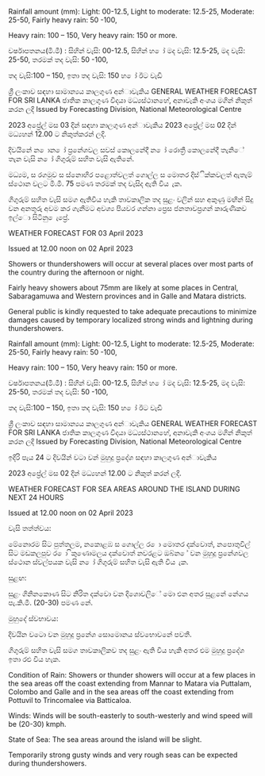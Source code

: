Rainfall amount (mm): Light: 00-12.5, Light to moderate: 12.5-25, Moderate: 25-50, Fairly heavy rain: 50 -100,

Heavy rain: 100 – 150, Very heavy rain: 150 or more.

වර්ෂාපතනය(මි.මී) : සිහින් වැසි: 00-12.5, සිහින් හ ෝ මද වැසි: 12.5-25, මද වැසි: 25-50, තරමක් තද වැසි: 50 -100,

තද වැසි:100 – 150, ඉතා තද වැසි: 150 හ ෝ ඊට වැඩි

ශ්‍රී ලංකාව සඳහා සාමාන්‍යය කාලගුණ අන්‍ාවැකිය GENERAL WEATHER FORECAST FOR SRI LANKA ජාතික කාලගුණ විදයා මධ්‍යස්ථානහේ, අනාවැකි අංශය මගින් නිකුත් කරන ලදි Issued by Forecasting Division, National Meteorological Centre

2023 අප්‍රේල් මස 03 දින්‍ සඳහා කාලගුණ අන්‍ාවැකිය 2023 අප්‍රේල් මස 02 දින්‍ මධ්‍යහන්‍ 12.00 ට නිකුත්කරන්‍ ලදි.

දිවයිනේ න ොන ෝ ප්‍රනේශවල සවස් කොලනේදී න ෝ රොත්‍රී කොලනේදී තැනිේ තැන වැසි න ෝ ගිගුරුම් සහිත වැසි ඇතිනේ.

මධ්‍යම, ස රගමුව ස ස්නොහිර පළොත්වලත් ගොල්ල ස මොතර දිස්ික්කවලත් ඇතැම් ස්ථොන වලට මි.මී. 75 පමණ තරමක් තද වැසිද ඇති විය ැක.

ගිගුරුම් සහිත වැසි සමග ඇතිවිය හැකි තාවකාලික තද සුළං වලින් සහ අකුණු මඟින් සිදු වන අනතුරු අවම කර ගැනීමට අවශ්‍ය පියවර ගන්නා ප්‍රෙස ජනතාවප්‍රගන් කාරුණිකව ඉල්ො සිටිනු ෙැප්‍රේ.

WEATHER FORECAST FOR 03 April 2023

Issued at 12.00 noon on 02 April 2023

Showers or thundershowers will occur at several places over most parts of the country during the afternoon or night.

Fairly heavy showers about 75mm are likely at some places in Central, Sabaragamuwa and Western provinces and in Galle and Matara districts.

General public is kindly requested to take adequate precautions to minimize damages caused by temporary localized strong winds and lightning during thundershowers.

Rainfall amount (mm): Light: 00-12.5, Light to moderate: 12.5-25, Moderate: 25-50, Fairly heavy rain: 50 -100,

Heavy rain: 100 – 150, Very heavy rain: 150 or more.

වර්ෂාපතනය(මි.මී) : සිහින් වැසි: 00-12.5, සිහින් හ ෝ මද වැසි: 12.5-25, මද වැසි: 25-50, තරමක් තද වැසි: 50 -100,

තද වැසි:100 – 150, ඉතා තද වැසි: 150 හ ෝ ඊට වැඩි

ශ්‍රී ලංකාව සඳහා සාමාන්‍යය කාලගුණ අන්‍ාවැකිය GENERAL WEATHER FORECAST FOR SRI LANKA ජාතික කාලගුණ විදයා මධ්‍යස්ථානහේ, අනාවැකි අංශය මගින් නිකුත් කරන ලදි Issued by Forecasting Division, National Meteorological Centre

ඉදිරි පැය 24 ට දිවයින්‍ වටා වන්‍ මුහුදු ප්‍රදේශ සඳහා කාලගුණ අන්‍ාවැකිය

2023 අප්‍රේල් මස 02 දින්‍ මධ්‍යහන්‍ 12.00 ට නිකුත් කරන්‍ ලදි.

WEATHER FORECAST FOR SEA AREAS AROUND THE ISLAND DURING NEXT 24 HOURS

Issued at 12.00 noon on 02 April 2023

වැසි තත්ත්වය:

මේනොරම සිට පුත්තලම, නකොළඹ ස ගොල්ල ර ො මොතර දක්වොත්, නපොතුවිල් සිට මඩකලපුව ර ො ිකුණොමලය දක්වොත් නවරළට ඔබ්න ේ වන මුහුදු ප්‍රනේශවල ස්ථොන ස්වල්පයක වැසි න ෝ ගිගුරුම් සහිත වැසි ඇති විය ැක.

සුළඟ:

සුළං ගිනිනකොණ සිට නිරිත දක්වො වන දිශොවලිේ මො එන අතර සුළනේ නේගය පැ.කි.මී. (20-30) පමණ නේ.

මුහුදේ ස්වභාවය:

දිවයින වටො වන මුහුදු ප්‍රනේශ සොමොනය ස්වභොවනේ පවතී.

ගිගුරුම් සහිත වැසි සමග තාවකාලිකව තද සුළං ඇති විය හැකි අතර එම මුහුදු ප්‍රදේශ ඉතා රළු විය හැක.

Condition of Rain: Showers or thunder showers will occur at a few places in the sea areas off the coast extending from Mannar to Matara via Puttalam, Colombo and Galle and in the sea areas off the coast extending from Pottuvil to Trincomalee via Batticaloa.

Winds: Winds will be south-easterly to south-westerly and wind speed will be (20-30) kmph.

State of Sea: The sea areas around the island will be slight.

Temporarily strong gusty winds and very rough seas can be expected during thundershowers.